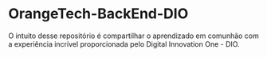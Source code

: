# OrangeTech-BackEnd-DIO
O intuito desse repositório é compartilhar o aprendizado em comunhão com a experiência incrível proporcionada pelo Digital Innovation One - DIO.
